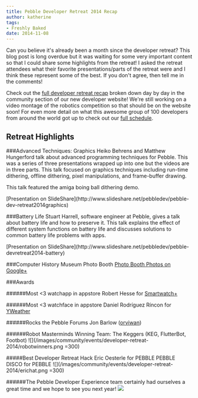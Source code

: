```yaml
---
title: Pebble Developer Retreat 2014 Recap
author: katherine
tags:
- Freshly Baked
date: 2014-11-08
---
```


Can you believe it's already been a month since the developer retreat? This blog post is long overdue but it was waiting for some very important content so that I could share some highlights from the retreat! I asked the retreat attendees what their favorite presentations/parts of the retreat were and I think these represent some of the best. If you don't agree, then tell me in the comments!

Check out the [full developer retreat recap](/community/events/developer-retreat-2014/) broken down day by day in the community section of our new developer website!  We're still working on a video montage of the robotics competition so that should be on the website soon! For even more detail on what this awesome group of 100 developers from around the world got up to check out our [full schedule](/community/events/developer-retreat-2014/detailed-schedule/).





## Retreat Highlights

###Advanced Techniques: Graphics
Heiko Behrens and Matthew Hungerford talk about advanced programming techniques for Pebble. This was a series of three presentations wrapped up into one but the videos are in three parts. This talk focused on graphics techniques including run-time dithering, offline dithering, pixel manipulations, and frame-buffer drawing.
  
This talk featured the amiga boing ball dithering demo.
<div class="pretty-embed" data-pe-videoid="lYoHh19RNy4" data-pe-fitvids="true"></div>
[Presentation on SlideShare](http://www.slideshare.net/pebbledev/pebble-dev-retreat2014graphics)

###Battery Life
Stuart Harrell, software engineer at Pebble, gives a talk about battery life and how to preserve it. This talk explains the effect of different system functions on battery life and discusses solutions to common battery life problems with apps.

<div class="pretty-embed" data-pe-videoid="TS0FPfgxAso" data-pe-fitvids="true"></div>
[Presentation on SlideShare](http://www.slideshare.net/pebbledev/pebble-devretreat2014-battery)

###Computer History Museum Photo Booth
[Photo Booth Photos on Google+](https://plus.google.com/photos/118265358803224468726/albums/6070990535833345361)

<div class="g-post" data-href="https://plus.google.com/118265358803224468726/posts/Y8R2fDANRWE"></div>

###Awards

######Most <3 watchapp in appstore
Robert Hesse for [Smartwatch+](https://apps.getpebble.com/applications/52f0573d1ac7949119001518)

######Most <3 watchface in appstore
Daniel Rodríguez Ríncon for [YWeather](https://apps.getpebble.com/applications/52cc44e045ffdd31dd000180)

######Rocks the Pebble Forums
Jon Barlow ([orviwan](https://forums.getpebble.com/profile/7316/orviwan))

######Robot Masterminds
Winning Team: The Keggers (KEG, FlutterBot, Footbot)
![](/images/community/events/developer-retreat-2014/robotwinners.png =300)

#####Best Developer Retreat Hack
Eric Oesterle for PEBBLE PEBBLE DISCO for PEBBLE
![](/images/community/events/developer-retreat-2014/erichat.png =300)

######The Pebble Developer Experience team certainly had ourselves a great time and we hope to see you next year!
![](/images/community/events/developer-retreat-2014/devexpteam.png)

<script src="https://apis.google.com/js/plusone.js"></script>